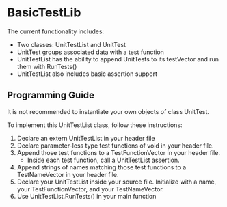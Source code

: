 # BasicTestLib

The current functionality includes:
* Two classes: UnitTestList and UnitTest
* UnitTest groups associated data with a test function
* UnitTestList has the ability to append UnitTests to its testVector and run them with RunTests()
* UnitTestList also includes basic assertion support

## Programming Guide
It is not recommended to instantiate your own objects of class UnitTest.

To implement this UnitTestList class, follow these instructions:
1. Declare an extern UnitTestList in your header file
2. Declare parameter-less type test functions of void in your header file.
3. Append those test functions to a TestFunctionVector in your header file.
   - Inside each test function, call a UnitTestList assertion.
4. Append strings of names matching those test functions to a TestNameVector in your header file.
5. Declare your UnitTestList inside your source file. Initialize with a name, your TestFunctionVector, and your TestNameVector.
6. Use UnitTestList.RunTests() in your main function


